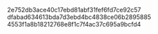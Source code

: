 2e752db3ace40c17ebd81abf31fef6fd7ce92c57
 dfabad634613bda7d3ebd4bc4838ce06b2895885
4553f1a8b18212768e8f1c7f4ac37c695a9bcfd4
